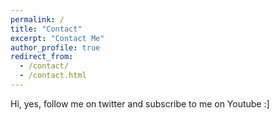 ```yaml
---
permalink: /
title: "Contact"
excerpt: "Contact Me"
author_profile: true
redirect_from: 
  - /contact/
  - /contact.html
---
```


Hi, yes, follow me on twitter and subscribe to me on Youtube :]
